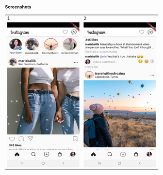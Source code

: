 #### Screenshots

<table>
  <tr>
    <td>1</td>
     <td>2</td>
  </tr>
  <tr>
    <td><img src="screenshots/screenshot1.jpg" width=270 height=480></td>
    <td><img src="screenshots/screenshot2.jpg" width=270 height=480></td>
  </tr>
 </table>